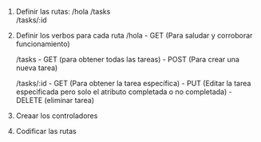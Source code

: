 1. Definir las rutas: 
    /hola
    /tasks  
    /tasks/:id

2. Definir los verbos para cada ruta
    /hola
        - GET (Para saludar y corroborar funcionamiento)

    /tasks
        - GET (para obtener todas las tareas)
        - POST (Para crear una nueva tarea)
    
    /tasks/:id
        - GET (Para obtener la tarea específica)
        - PUT (Editar la tarea especificada pero solo el atributo completada o no completada)
        - DELETE (eliminar tarea)

3. Creaar los controladores
4. Codificar las rutas
